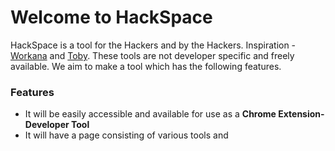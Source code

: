 # Welcome to HackSpace
HackSpace is a tool for the Hackers and by the Hackers. Inspiration - [Workana](https://workona.com) and [Toby](https://www.gettoby.com/). These tools are not developer specific and freely available. We aim to make a tool which has the following features. 

### Features
- It will be easily accessible and available for use as a **Chrome Extension- Developer Tool**
- It will have a page consisting of various tools and 
